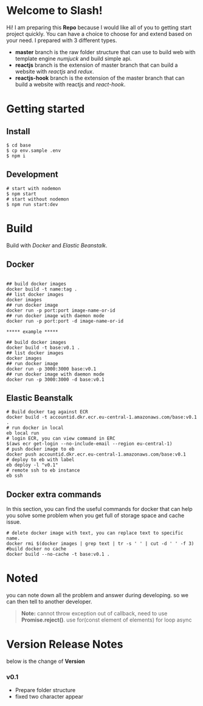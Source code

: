 # Welcome to Slash!

Hi! I am preparing this **Repo** because I would like all of you to getting start project quickly. You can have a choice to choose for and extend based on your need. I prepared with 3 different types.  
- **master** branch is the raw folder structure that can use to build web with template engine *numjuck* and build simple api. 
- **reactjs** branch is the extension of master branch that can build a website with *reactjs* and *redux*.  
- **reactjs-hook** branch is the extension of the master branch that can build a website with reactjs and *react-hook*. 

# Getting started

## Install

```
$ cd base
$ cp env.sample .env
$ npm i
```

## Development

```
# start with nodemon
$ npm start 
# start without nodemon
$ npm run start:dev
```

# Build

Build with *Docker* and *Elastic Beanstalk*.

## Docker

```

## build docker images
docker build -t name:tag .  
## list docker images
docker images
## run docker image
docker run -p port:port image-name-or-id
## run docker image with daemon mode
docker run -p port:port -d image-name-or-id

***** example *****

## build docker images
docker build -t base:v0.1 .
## list docker images
docker images
## run docker image
docker run -p 3000:3000 base:v0.1
## run docker image with daemon mode
docker run -p 3000:3000 -d base:v0.1

```

## Elastic Beanstalk

```
# Build docker tag against ECR
docker build -t accountid.dkr.ecr.eu-central-1.amazonaws.com/base:v0.1 .
# run docker in local
eb local run
# login ECR, you can view command in ERC 
$(aws ecr get-login --no-include-email --region eu-central-1)
# push docker image to eb
docker push accountid.dkr.ecr.eu-central-1.amazonaws.com/base:v0.1
# deploy to eb with label
eb deploy -l "v0.1"
# remote ssh to eb instance
eb ssh
```

## Docker extra commands

In this section, you can find the useful commands for docker that can help you solve some problem when you get full of storage space and cache issue.

```
# delete docker image with text, you can replace text to specific name.
docker rmi $(docker images | grep text | tr -s ' ' | cut -d ' ' -f 3)
#build docker no cache
docker build --no-cache -t base:v0.1 .
```

# Noted

you can note down all the problem and answer during developing. so we can then tell to another developer. 

> **Note:** 
> cannot throw exception out of callback, need to use **Promise.reject()**.
> use for(const element of elements) for loop async


# Version Release Notes

below is the change of **Version**

### v0.1
- Prepare folder structure
- fixed two character appear
